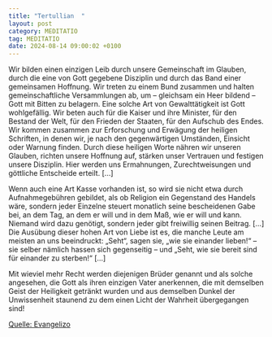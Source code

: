 ```yaml
---
title: "Tertullian  "
layout: post
category: MEDITATIO
tag: MEDITATIO
date: 2024-08-14 09:00:02 +0100
---
```

Wir bilden einen einzigen Leib durch unsere Gemeinschaft im Glauben, durch die eine von Gott gegebene Disziplin und durch das Band einer gemeinsamen Hoffnung. Wir treten zu einem Bund zusammen und halten gemeinschaftliche Versammlungen ab, um – gleichsam ein Heer bildend – Gott mit Bitten zu belagern.<!--more--> Eine solche Art von Gewalttätigkeit ist Gott wohlgefällig. Wir beten auch für die Kaiser und ihre Minister, für den Bestand der Welt, für den Frieden der Staaten, für den Aufschub des Endes. Wir kommen zusammen zur Erforschung und Erwägung der heiligen Schriften, in denen wir, je nach den gegenwärtigen Umständen, Einsicht oder Warnung finden. Durch diese heiligen Worte nähren wir unseren Glauben, richten unsere Hoffnung auf, stärken unser Vertrauen und festigen unsere Disziplin. Hier werden uns Ermahnungen, Zurechtweisungen und göttliche Entscheide erteilt. […]

Wenn auch eine Art Kasse vorhanden ist, so wird sie nicht etwa durch Aufnahmegebühren gebildet, als ob Religion ein Gegenstand des Handels wäre, sondern jeder Einzelne steuert monatlich seine bescheidenen Gabe bei, an dem Tag, an dem er will und in dem Maß, wie er will und kann. Niemand wird dazu genötigt, sondern jeder gibt freiwillig seinen Beitrag. […] Die Ausübung dieser hohen Art von Liebe ist es, die manche Leute am meisten an uns beeindruckt: „Seht“, sagen sie, „wie sie einander lieben!“ – sie selber nämlich hassen sich gegenseitig – und „Seht, wie sie bereit sind für einander zu sterben!“ […]


Mit wieviel mehr Recht werden diejenigen Brüder genannt und als solche angesehen, die Gott als ihren einzigen Vater anerkennen, die mit demselben Geist der Heiligkeit getränkt wurden und aus demselben Dunkel der Unwissenheit staunend zu dem einen Licht der Wahrheit übergegangen sind!


[Quelle: Evangelizo](https://evangeliumtagfuertag.org/DE/gospel)